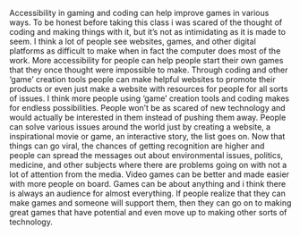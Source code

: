 Accessibility in gaming and coding can help improve games in various ways. To be honest before taking this class i was scared of the thought of coding and making things with it, but it’s not as intimidating as it is made to seem. I think a lot of people see websites, games, and other digital platforms as difficult to make when in fact the computer does most of the work. More accessibility for people can help people start their own games that they once thought were impossible to make. Through coding and other ‘game’ creation tools people can make helpful websites to promote their products or even just make a website with resources for people for all sorts of issues.
	   I think more people using ‘game’ creation tools and coding makes for endless possibilities. People won’t be as scared of new technology and would actually be interested in them instead of pushing them away. People can solve various issues around the world just by creating a website, a inspirational movie or game, an interactive story, the list goes on. Now that things can go viral, the chances of getting recognition are higher and people can spread the messages out about environmental issues, politics, medicine, and other subjects where there are problems going on with not a lot of attention from the media. Video games can be better and made easier with more people on board. Games can be about anything and i think there is always an audience for almost everything. If people realize that they can make games and someone will support them, then they can go on to making great games that have potential and even move up to making other sorts of technology.
